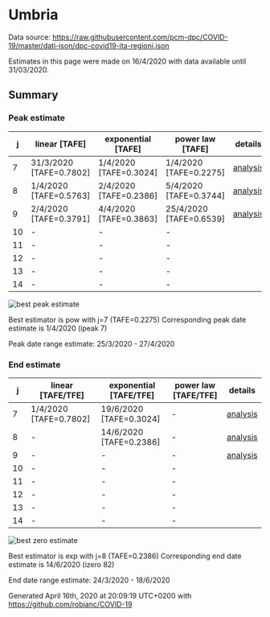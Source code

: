 # Umbria


Data source: https://raw.githubusercontent.com/pcm-dpc/COVID-19/master/dati-json/dpc-covid19-ita-regioni.json

Estimates in this page were made on 16/4/2020 with data available until 31/03/2020.


## Summary 

### Peak estimate 
|j|linear [TAFE]|exponential [TAFE]|power law [TAFE]|details|
|---|----|-----------|---------|-------|
|7|31/3/2020 [TAFE=0.7802]|1/4/2020 [TAFE=0.3024]|1/4/2020 [TAFE=0.2275]|[analysis](COVID-19_umbria_j7_2020-03-31.md)|
|8|1/4/2020 [TAFE=0.5763]|2/4/2020 [TAFE=0.2386]|5/4/2020 [TAFE=0.3744]|[analysis](COVID-19_umbria_j8_2020-03-31.md)|
|9|2/4/2020 [TAFE=0.3791]|4/4/2020 [TAFE=0.3863]|25/4/2020 [TAFE=0.6539]|[analysis](COVID-19_umbria_j9_2020-03-31.md)|
|10|-|-|-||
|11|-|-|-||
|12|-|-|-||
|13|-|-|-||
|14|-|-|-||

![best peak estimate](COVID-19_umbria_j7_2020-03-31.png)

Best estimator is pow with j=7 (TAFE=0.2275)
Corresponding peak date estimate is 1/4/2020 (ipeak 7)


Peak date range estimate: 25/3/2020 - 27/4/2020

### End estimate 
|j|linear [TAFE/TFE]|exponential [TAFE/TFE]|power law [TAFE/TFE]|details|
|---|----|-----------|---------|-------|
|7|1/4/2020 [TAFE=0.7802]|19/6/2020 [TAFE=0.3024]|-|[analysis](COVID-19_umbria_j7_2020-03-31.md)|
|8|-|14/6/2020 [TAFE=0.2386]|-|[analysis](COVID-19_umbria_j8_2020-03-31.md)|
|9|-|-|-|[analysis](COVID-19_umbria_j9_2020-03-31.md)|
|10|-|-|-||
|11|-|-|-||
|12|-|-|-||
|13|-|-|-||
|14|-|-|-||

![best zero estimate](COVID-19_umbria_j8_2020-03-31.png)

Best estimator is exp with j=8 (TAFE=0.2386)
Corresponding end date estimate is 14/6/2020 (izero 82)


End date range estimate: 24/3/2020 - 18/6/2020

Generated April 16th, 2020 at 20:09:19 UTC+0200 with https://github.com/robianc/COVID-19
